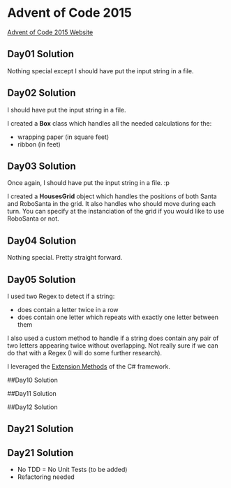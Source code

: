 # Advent of Code 2015

[Advent of Code 2015 Website][l1]

## Day01 Solution

Nothing special except I should have put the input string in a file.

## Day02 Solution

I should have put the input string in a file.

I created a **Box** class which handles all the needed calculations for the:
- wrapping paper (in square feet)
- ribbon (in feet)

## Day03 Solution

Once again, I should have put the input string in a file. :p

I created a **HousesGrid** object which handles the positions of both Santa and RoboSanta in the grid. It also handles who should move during each turn.
You can specify at the instanciation of the grid if you would like to use RoboSanta or not.

## Day04 Solution

Nothing special. Pretty straight forward.

## Day05 Solution

I used two Regex to detect if a string:
- does contain a letter twice in a row
- does contain one letter which repeats with exactly one letter between them

I also used a custom method to handle if a string does contain any pair of two letters appearing twice without overlapping. Not really sure if we can do that with a Regex (I will do some further research).

I leveraged the [Extension Methods][l2] of the C# framework.

##Day10 Solution

##Day11 Solution

##Day12 Solution

## Day21 Solution

## Day21 Solution

- No TDD = No Unit Tests (to be added)
- Refactoring needed


[l1]:http://adventofcode.com/
[l2]:https://msdn.microsoft.com/en-CA/library/bb383977.aspx
